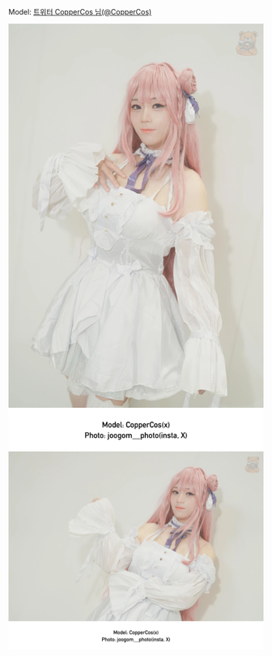 ﻿---
dddd: 2024.08.16 팝콘 금
nickname: CopperCos
sns_type: x
sns_id: CopperCos
---

<a name="CopperCos"></a>
Model: <a href="https://x.com/CopperCos" target="_blank">트위터 CopperCos 님(@CopperCos)</a>

![DSC03025.webp](/assets/img/2024/08-16/CopperCos/DSC03025.webp)
![DSC03033.webp](/assets/img/2024/08-16/CopperCos/DSC03033.webp)